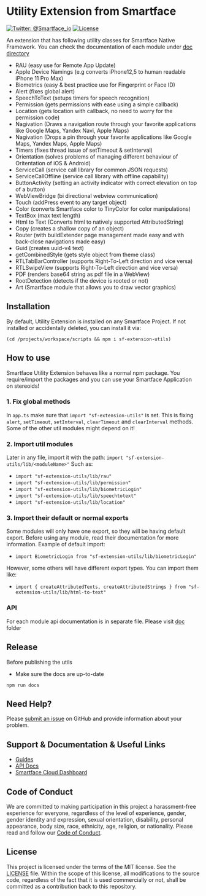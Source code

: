 # Utility Extension from Smartface
[![Twitter: @Smartface_io](https://img.shields.io/badge/contact-@Smartface_io-blue.svg?style=flat)](https://twitter.com/smartface_io)
[![License](https://img.shields.io/badge/license-MIT-green.svg?style=flat)](https://raw.githubusercontent.com/smartface/sf-extension-utils/master/LICENSE)

An extension that has following utility classes for Smartface Native Framework. You can check the documentation of each module under [doc directory](https://github.com/smartface/sf-extension-utils/tree/master/doc)
- RAU (easy use for Remote App Update)
- Apple Device Namings (e.g converts iPhone12,5 to human readable iPhone 11 Pro Max)
- Biometrics (easy & best practice use for Fingerprint or Face ID)
- Alert (fixes global alert)
- SpeechToText (setups timers for speech recognition)
- Permission (gets permissions with ease using a simple callback)
- Location (gets location with callback, no need to worry for the permission code)
- Nagivation (Draws a navigation route through your favorite applications like Google Maps, Yandex Navi, Apple Maps)
- Nagivation (Drops a pin through your favorite applications like Google Maps, Yandex Maps, Apple Maps)
- Timers (fixes thread issue of setTimeout & setInterval)
- Orientation (solves problems of managing different behaviour of Oritentation of iOS & Android)
- ServiceCall (service call library for common JSON requests)
- ServiceCallOffline (service call library with offline capability)
- ButtonActivity (setting an activity indicator with correct elevation on top of a button)
- WebViewBridge (bi directional webview communication)
- Touch (addPress event to any target object)
- Color (converts Smartface color to TinyColor for color manipulations)
- TextBox (max text length)
- Html to Text (Converts html to natively supported AttributedString)
- Copy (creates a shallow copy of an object)
- Router (with buildExtender page management made easy and with back-close navigations made easy)
- Guid (creates uuid-v4 text)
- getCombinedStyle (gets style object from theme class)
- RTLTabBarController (supports Right-To-Left direction and vice versa)
- RTLSwipeView (supports Right-To-Left direction and vice versa)
- PDF (renders base64 string as pdf file in a WebView)
- RootDetection (detects if the device is rooted or not)
- Art (Smartface module that allows you to draw vector graphics)

## Installation
By default, Utility Extension is installed on any Smartface Project. If not installed or accidentally deleted, you can install it via:
```shell
(cd /projects/workspace/scripts && npm i sf-extension-utils)
```
## How to use
Smartface Utility Extension behaves like a normal npm package. You require/import the packages and you can use your Smartface Application on stereoids!
### 1. Fix global methods
In `app.ts` make sure that `import "sf-extension-utils"` is set. This is fixing `alert`, `setTimeout`, `setInterval`, `clearTimeout` and `clearInterval` methods. Some of the other util modules might depend on it!
### 2. Import util modules
Later in any file, import it with the path: `import "sf-extension-utils/lib/<moduleName>"` Such as:
- `import "sf-extension-utils/lib/rau"`
- `import "sf-extension-utils/lib/permission"`
- `import "sf-extension-utils/lib/biometricLogin"`
- `import "sf-extension-utils/lib/speechtotext"`
- `import "sf-extension-utils/lib/location"`

### 3. Import their default or normal exports
Some modules will only have one export, so they will be having default export. Before using any module, read their documentation for more information.
Example of default import:
- `import BiometricLogin from "sf-extension-utils/lib/biometricLogin"`

However, some others will have different export types. You can import them like:
- `import { createAttributedTexts, createAttributedStrings } from "sf-extension-utils/lib/html-to-text"`

### API
For each module api documentation is in separate file. Please visit [doc](./doc) folder

## Release
Before publishing the utils
- Make sure the docs are up-to-date
```
npm run docs
```

## Need Help?

Please [submit an issue](https://github.com/smartface/sf-extension-utils/issues) on GitHub and provide information about your problem.

## Support & Documentation & Useful Links
- [Guides](https://docs.smartface.io/)
- [API Docs](http://ref.smartface.io/)
- [Smartface Cloud Dashboard](https://ide.smartface.io)

## Code of Conduct
We are committed to making participation in this project a harassment-free experience for everyone, regardless of the level of experience, gender, gender identity and expression, sexual orientation, disability, personal appearance, body size, race, ethnicity, age, religion, or nationality.
Please read and follow our [Code of Conduct](./CODE_OF_CONDUCT.md).

## License

This project is licensed under the terms of the MIT license. See the [LICENSE](./LICENSE) file. Within the scope of this license, all modifications to the source code, regardless of the fact that it is used commercially or not, shall be committed as a contribution back to this repository.
